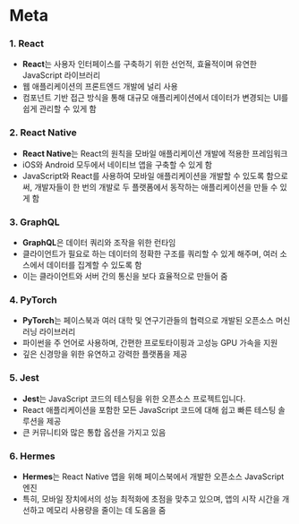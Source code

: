# Meta
### 1. React
- **React**는 사용자 인터페이스를 구축하기 위한 선언적, 효율적이며 유연한 JavaScript 라이브러리
- 웹 애플리케이션의 프론트엔드 개발에 널리 사용
- 컴포넌트 기반 접근 방식을 통해 대규모 애플리케이션에서 데이터가 변경되는 UI를 쉽게 관리할 수 있게 함

### 2. React Native
- **React Native**는 React의 원칙을 모바일 애플리케이션 개발에 적용한 프레임워크
- iOS와 Android 모두에서 네이티브 앱을 구축할 수 있게 함
- JavaScript와 React를 사용하여 모바일 애플리케이션을 개발할 수 있도록 함으로써, 개발자들이 한 번의 개발로 두 플랫폼에서 동작하는 애플리케이션을 만들 수 있게 함

### 3. GraphQL
- **GraphQL**은 데이터 쿼리와 조작을 위한 런타임
- 클라이언트가 필요로 하는 데이터의 정확한 구조를 쿼리할 수 있게 해주며, 여러 소스에서 데이터를 집계할 수 있도록 함
- 이는 클라이언트와 서버 간의 통신을 보다 효율적으로 만들어 줌

### 4. PyTorch
- **PyTorch**는 페이스북과 여러 대학 및 연구기관들의 협력으로 개발된 오픈소스 머신 러닝 라이브러리
- 파이썬을 주 언어로 사용하며, 간편한 프로토타이핑과 고성능 GPU 가속을 지원
-  깊은 신경망을 위한 유연하고 강력한 플랫폼을 제공

### 5. Jest
- **Jest**는 JavaScript 코드의 테스팅을 위한 오픈소스 프로젝트입니다.
- React 애플리케이션을 포함한 모든 JavaScript 코드에 대해 쉽고 빠른 테스팅 솔루션을 제공
- 큰 커뮤니티와 많은 통합 옵션을 가지고 있음

### 6. Hermes
- **Hermes**는 React Native 앱을 위해 페이스북에서 개발한 오픈소스 JavaScript 엔진
- 특히, 모바일 장치에서의 성능 최적화에 초점을 맞추고 있으며, 앱의 시작 시간을 개선하고 메모리 사용량을 줄이는 데 도움을 줌

